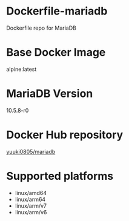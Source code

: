 # Dockerfile-mariadb
Dockerfile repo for MariaDB

# Base Docker Image
alpine:latest

# MariaDB Version
10.5.8-r0

# Docker Hub repository
[yuuki0805/mariadb](https://hub.docker.com/r/yuuki0805/mariadb)

# Supported platforms
- linux/amd64
- linux/arm64
- linux/arm/v7
- linux/arm/v6
